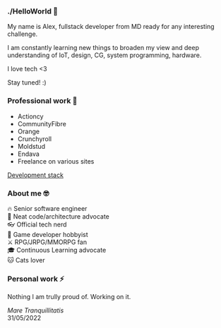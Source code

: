 ### ./HelloWorld 👋

My name is Alex, fullstack developer from MD ready for any interesting challenge.

I am constantly learning new things to broaden my view and deep understanding of IoT, design, CG, system programming, hardware.

I love tech <3

Stay tuned! :)

### Professional work 💼
* Actioncy
* CommunityFibre
* Orange
* Crunchyroll
* Moldstud
* Endava
* Freelance on various sites 

[Development stack](https://github.com/one-thunder/one-thunder/blob/master/DevelopmentStack.md)

### About me 🤓

🔥 Senior software engineer  
🙈 Neat code/architecture advocate  
👓 Official tech nerd  
👾 Game developer hobbyist  
⚔  RPG/JRPG/MMORPG fan  
🎓 Continuous Learning advocate  
🐱 Cats lover  

### Personal work ⚡

Nothing I am trully proud of. Working on it.

*Mare Tranquillitatis*  
31/05/2022  
